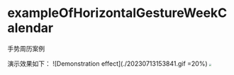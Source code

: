 # exampleOfHorizontalGestureWeekCalendar
手势周历案例

演示效果如下：
![Demonstration effect](./20230713153841.gif =20%)
<img src="./20230713153841.gif" style="zoom:30%"></img>
